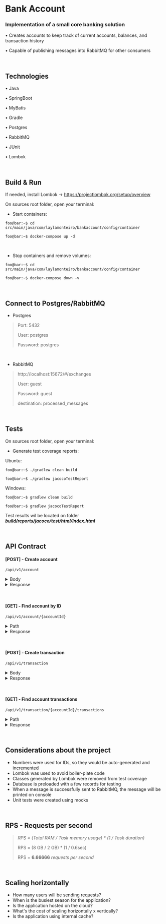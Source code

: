 # Bank Account

### Implementation of a small core banking solution
  
  • Creates accounts to keep track of current accounts, balances, and transaction history
  
  • Capable of publishing messages into RabbitMQ for other consumers
      
&nbsp;

Technologies
---
    
• Java

• SpringBoot

• MyBatis

• Gradle

• Postgres

• RabbitMQ

• JUnit

• Lombok

    
&nbsp;

Build & Run
---

If needed, install Lombok -> https://projectlombok.org/setup/overview

On sources root folder, open your terminal:

  - Start containers:
  
  ```console 
  foo@bar:~$ cd src/main/java/com/laylamonteiro/bankaccount/config/container
  
  foo@bar:~$ docker-compose up -d
  ```
  
<br> 
  
  - Stop containers and remove volumes:
  
  ```console
  foo@bar:~$ cd src/main/java/com/laylamonteiro/bankaccount/config/container
  
  foo@bar:~$ docker-compose down -v
  ```
  
&nbsp;

Connect to Postgres/RabbitMQ
---

  - Postgres
  
> Port: 5432
> 
> User: postgres
> 
> Password: postgres
  
<br> 
    
  - RabbitMQ
  
> http://localhost:15672/#/exchanges
> 
> User: guest
> 
> Password: guest
>
> destination: processed_messages
  
&nbsp;

Tests
---

On sources root folder, open your terminal:

  - Generate test coverage reports:
  
  Ubuntu:
  ```console
  foo@bar:~$ ./gradlew clean build
  
  foo@bar:~$ ./gradlew jacocoTestReport
  ```
  
  Windows:
  ```console
  foo@bar:~$ gradlew clean build
  
  foo@bar:~$ gradlew jacocoTestReport
  ```
  
  Test results wil be located on folder <b><i>build/reports/jacoco/test/html/index.html</b></i>

&nbsp;

API Contract
---


#### [POST] - Create account

  ```
  /api/v1/account
  ```

<details>
  <summary>Body</summary>
  
<br> 
  
  > <b>customerId</b> <i>number</i>
  > 
  > <b>country</b> <i>string</i>
  > 
  > <b>currencies</b> <i>array[string]</i>
  > <sub><sup>* Accepted values: EUR | SEK | GBP | USD</sup></sub>
  
  ```json
    {
      "customerId": 123,
      "country": "Brazil",
      "currencies": ["EUR", "SEK", "GBP", "USD"]
    }
  ```
</details>

<details>
  <summary>Response</summary>
    
<br> 
    
  ```json
{
    "accountId": 1,
    "customerId": 123,
    "balances": [
        {
            "accountId": 1,
            "availableAmount": 0,
            "currency": "EUR"
        },
        {
            "accountId": 1,
            "availableAmount": 0,
            "currency": "SEK"
        },
        {
            "accountId": 1,
            "availableAmount": 0,
            "currency": "GBP"
        },
        {
            "accountId": 1,
            "availableAmount": 0,
            "currency": "USD"
        }
    ]
}
  ```
</details>

&nbsp;

#### [GET] - Find account by ID

  ```
  /api/v1/account/{accountId}
  ```

<details>
  <summary>Path</summary>
  
<br> 
  
  > <b>accountId</b> <i>number</i>
</details>

<details>
  <summary>Response</summary>
    
<br> 
  
  ```json
{
    "accountId": 1,
    "customerId": 123,
    "balances": [
        {
            "accountId": 1,
            "availableAmount": 0,
            "currency": "EUR"
        },
        {
            "accountId": 1,
            "availableAmount": 0,
            "currency": "SEK"
        },
        {
            "accountId": 1,
            "availableAmount": 0,
            "currency": "GBP"
        },
        {
            "accountId": 1,
            "availableAmount": 0,
            "currency": "USD"
        }
    ]
}
  ```
</details>

&nbsp;

#### [POST] - Create transaction

  ```
  /api/v1/transaction
  ```

<details>
  <summary>Body</summary>  
  
<br> 
  
  > <b>accountId</b> <i>number</i>
  > 
  > <b>amount</b> <i>string</i>
  > 
  > <b>currency</b> <i>string</i>
  > <sub><sup>* Accepted values: EUR | SEK | GBP | USD</sup></sub>
  >   
  > <b>direction</b> <i>string</i>
  > <sub><sup>* Accepted values: IN | OUT</sup></sub>
  >   
  > <b>description</b> <i>string</i>
  
  ```json
    {
      "accountId": 1,
      "amount": "100.00",
      "currency": "EUR",
      "direction": "IN",
      "description": "TEST"
    }
  ```
</details>

<details>
  <summary>Response</summary>
    
<br> 
  
  ```json
{
    "accountId": 1,
    "customerId": 123,
    "balances": [
        {
            "accountId": 1,
            "availableAmount": 100.00,
            "currency": "EUR"
        },
        {
            "accountId": 1,
            "availableAmount": 0,
            "currency": "SEK"
        },
        {
            "accountId": 1,
            "availableAmount": 0,
            "currency": "GBP"
        },
        {
            "accountId": 1,
            "availableAmount": 0,
            "currency": "USD"
        }
    ]
}
  ```
</details>

&nbsp;

#### [GET] - Find account transactions

  ```
  /api/v1/transaction/{accountId}/transactions
  ```

<details>
  <summary>Path</summary>
  
<br> 
  
  > <b>accountId</b> <i>number</i>

</details>

<details>
  <summary>Response</summary>
    
<br> 
  
  ```json
[
    {
        "accountId": 1,
        "transactionId": 1,
        "amount": 100.00,
        "currency": "EUR",
        "direction": "IN",
        "description": "TEST"
    },
    {
        "accountId": 1,
        "transactionId": 2,
        "amount": 10.00,
        "currency": "EUR",
        "direction": "OUT",
        "description": "TEST"
    },
    {
        "accountId": 1,
        "transactionId": 3,
        "amount": 100.00,
        "currency": "SEK",
        "direction": "IN",
        "description": "TEST"
    },
    {
        "accountId": 1,
        "transactionId": 4,
        "amount": 100.00,
        "currency": "GBP",
        "direction": "IN",
        "description": "TEST"
    },
    {
        "accountId": 1,
        "transactionId": 5,
        "amount": 100.00,
        "currency": "USD",
        "direction": "IN",
        "description": "TEST"
    }
]
  
```
  
</details>

&nbsp;

Considerations about the project
---
- Numbers were used for IDs, so they would be auto-generated and incremented
- Lombok was used to avoid boiler-plate code
- Classes generated by Lombok were removed from test coverage
- Database is preloaded with a few records for testing
- When a message is successfully sent to RabbitMQ, the message will be printed on console
- Unit tests were created using mocks

&nbsp;

RPS - Requests per second
---

> <i> RPS = (Total RAM / Task memory usage) * (1 / Task duration) </i>
> 
> RPS = (8 GB / 2 GB) * (1 / 0.6sec)
> 
> RPS = <b>6.66666</b> <i>requests per second</i>

&nbsp;

Scaling horizontally
---

- How many users will be sending requests?
- When is the busiest season for the application?
- Is the application hosted on the cloud?
- What's the cost of scaling horizontally x vertically?
- Is the application using internal cache?
